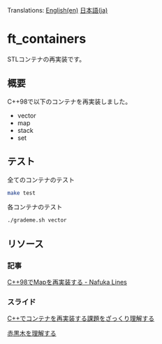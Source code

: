 Translations: [English(en)](README.md) [日本語(ja)](README.ja.md)

# ft_containers

STLコンテナの再実装です。

## 概要

C++98で以下のコンテナを再実装しました。

- vector
- map
- stack
- set

## テスト

全てのコンテナのテスト

```bash
make test
```

各コンテナのテスト

```bash
./grademe.sh vector
```

## リソース

### 記事

[C++98でMapを再実装する - Nafuka Lines](https://nafuka.hatenablog.com/entry/2021/10/21/184200)

### スライド

[C++でコンテナを再実装する課題をざっくり理解する](https://docs.google.com/presentation/d/1b4_5MOJX08KrhdTfR0OBiNDP65t1LMOaUMkvlIa5MoM/edit?usp=sharing)

[赤黒木を理解する](https://docs.google.com/presentation/d/13Y7M6NHCThxOgf-UfPdgkKOF46Oh8am_GS06ewXxBc4/edit?usp=sharing)
